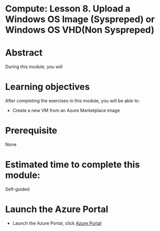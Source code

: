 # Compute: Lesson 8. Upload a Windows OS Image (Syspreped) or Windows OS VHD(Non Syspreped)

# Abstract

During this module, you will 

# Learning objectives
After completing the exercises in this module, you will be able to:
* Create a new VM from an Azure Marketplace image

# Prerequisite 
None

# Estimated time to complete this module:
Self-guided

# Launch the Azure Portal
* Launch the Azure Portal, click [Azure Portal](http://www.azure.portal.com)
